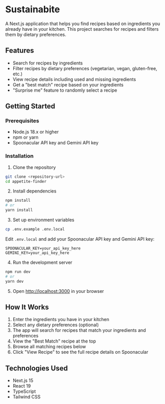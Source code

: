 # Sustainabite

A Next.js application that helps you find recipes based on ingredients you already have in your kitchen. This project searches for recipes and filters them by dietary preferences.

## Features

- Search for recipes by ingredients
- Filter recipes by dietary preferences (vegetarian, vegan, gluten-free, etc.)
- View recipe details including used and missing ingredients
- Get a "best match" recipe based on your ingredients
- "Surprise me" feature to randomly select a recipe

## Getting Started

### Prerequisites

- Node.js 18.x or higher
- npm or yarn
- Spoonacular API key and Gemini API key

### Installation

1. Clone the repository

```bash
git clone <repository-url>
cd appetite-finder
```

2. Install dependencies

```bash
npm install
# or
yarn install
```

3. Set up environment variables

```bash
cp .env.example .env.local
```

Edit `.env.local` and add your Spoonacular API key and Gemini API key:

```
SPOONACULAR_KEY=your_api_key_here
GEMINI_KEY=your_api_key_here
```

4. Run the development server

```bash
npm run dev
# or
yarn dev
```

5. Open [http://localhost:3000](http://localhost:3000) in your browser

## How It Works

1. Enter the ingredients you have in your kitchen
2. Select any dietary preferences (optional)
3. The app will search for recipes that match your ingredients and preferences
4. View the "Best Match" recipe at the top
5. Browse all matching recipes below
6. Click "View Recipe" to see the full recipe details on Spoonacular

## Technologies Used

- Next.js 15
- React 19
- TypeScript
- Tailwind CSS
